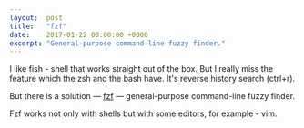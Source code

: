 ```yaml
---
layout:  post
title:   "fzf"
date:    2017-01-22 00:00:00 +0000
excerpt: "General-purpose command-line fuzzy finder."
---
```


I like fish - shell that works straight out of the box.
But I really miss the feature which the zsh and the bash have. It's reverse history search (ctrl+r).

But there is a solution — [fzf](https://github.com/junegunn/fzf) — general-purpose command-line fuzzy finder.

Fzf works not only with shells but with some editors, for example - vim.